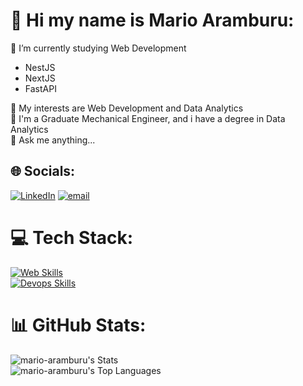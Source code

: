 # 💫 Hi my name is Mario Aramburu:
🔭 I’m currently studying Web Development <br>
+ NestJS
+ NextJS
+ FastAPI
  
🌱 My interests are Web Development and Data Analytics<br>
🤝 I'm a Graduate Mechanical Engineer, and i have a degree in Data Analytics<br>
💬 Ask me anything...<br>

## 🌐 Socials:
[![LinkedIn](https://skillicons.dev/icons?i=linkedin)](https://linkedin.com/in/mario-aramburu) 
[![email](https://skillicons.dev/icons?i=gmail)](mailto:mario.aramburu09@gmail.com) 

# 💻 Tech Stack:
[![Web Skills](https://skillicons.dev/icons?i=html,css,js,python,nodejs,express,react,nextjs,nestjs,fastapi)](https://skillicons.dev)  
[![Devops Skills](https://skillicons.dev/icons?i=git,github,docker,azure)](https://skillicons.dev)

# 📊 GitHub Stats:
![mario-aramburu's Stats](https://github-readme-stats.vercel.app/api?username=mario-aramburu&theme=tokyonight&show_icons=true&hide_border=true&count_private=true)
<br />
![mario-aramburu's Top Languages](https://github-readme-stats.vercel.app/api/top-langs/?username=mario-aramburu&theme=tokyonight&show_icons=true&hide_border=true&layout=compact)
<!-- Proudly created with GPRM ( https://gprm.itsvg.in ) -->
